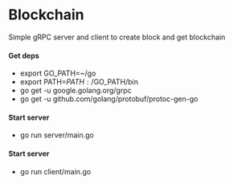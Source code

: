 # Blockchain

Simple gRPC server and client to create block and get blockchain

#### Get deps

- export GO_PATH=~/go
- export PATH=$PATH:/$GO_PATH/bin
- go get -u google.golang.org/grpc
- go get -u github.com/golang/protobuf/protoc-gen-go

#### Start server

- go run server/main.go

#### Start server

- go run client/main.go
